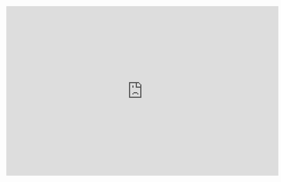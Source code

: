 <iframe width="725" height="453" src="https://www.tinkercad.com/embed/kUPuxhc6anK?editbtn=1" frameborder="0" marginwidth="0" marginheight="0" scrolling="no"></iframe>
